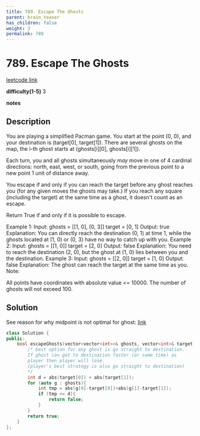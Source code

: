 ```yaml
---
title: 789. Escape The Ghosts
parent: brain_teaser
has_children: false
weight: 3
permalink: 789
---
```

# 789. Escape The Ghosts
[leetcode link](https://leetcode.com/problems/escape-the-ghosts/)

**difficulty(1-5)** 
3

**notes**

## Description
You are playing a simplified Pacman game. You start at the point (0, 0), and your destination is (target[0], target[1]). There are several ghosts on the map, the i-th ghost starts at (ghosts[i][0], ghosts[i][1]).

Each turn, you and all ghosts simultaneously *may* move in one of 4 cardinal directions: north, east, west, or south, going from the previous point to a new point 1 unit of distance away.

You escape if and only if you can reach the target before any ghost reaches you (for any given moves the ghosts may take.)  If you reach any square (including the target) at the same time as a ghost, it doesn't count as an escape.

Return True if and only if it is possible to escape.

Example 1:
Input: 
ghosts = [[1, 0], [0, 3]]
target = [0, 1]
Output: true
Explanation: 
You can directly reach the destination (0, 1) at time 1, while the ghosts located at (1, 0) or (0, 3) have no way to catch up with you.
Example 2:
Input: 
ghosts = [[1, 0]]
target = [2, 0]
Output: false
Explanation: 
You need to reach the destination (2, 0), but the ghost at (1, 0) lies between you and the destination.
Example 3:
Input: 
ghosts = [[2, 0]]
target = [1, 0]
Output: false
Explanation: 
The ghost can reach the target at the same time as you.
Note:

All points have coordinates with absolute value <= 10000.
The number of ghosts will not exceed 100.

## Solution
See reason for why midpoint is not optimal for ghost: [link](https://leetcode.com/problems/escape-the-ghosts/discuss/116678/Why-interception-in-the-middle-is-not-a-good-idea-for-ghosts.
)
```c++
class Solution {
public:
    bool escapeGhosts(vector<vector<int>>& ghosts, vector<int>& target) {
        /* best option for any ghost is go straight to destination. 
        If ghost can get to destination faster (or same time) as
        player then player will lose. 
        (player's best strategy is also go straight to destination)
        */
        int d = abs(target[0]) + abs(target[1]);
        for (auto g : ghosts){
            int tmp = abs(g[0]-target[0])+abs(g[1]-target[1]);
            if (tmp <= d){
                return false;
            }
        }
        return true;
    }
};
```

<!-- 
Blue label
{: .label .label-blue }

Stable
{: .label .label-green }

New release
{: .label .label-purple }

Coming soon
{: .label .label-yellow }

Deprecated
{: .label .label-red } -->
